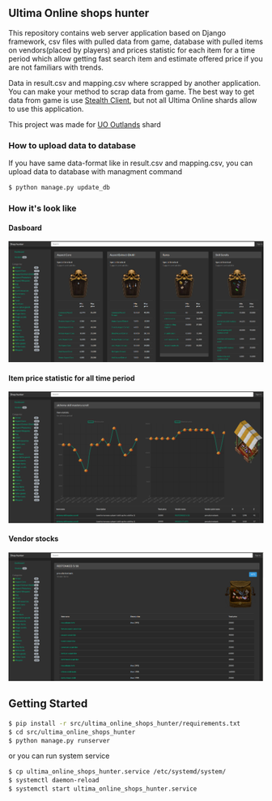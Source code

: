 ## Ultima Online shops hunter
This repository contains web server application based on Django framework, 
csv files with pulled data from game, database with pulled 
items on vendors(placed by players) and prices statistic for each item for a time period which
allow getting fast search item and estimate offered price if you are not familiars with trends.

Data in result.csv and mapping.csv where scrapped by another application. You can make your method to scrap
data from game. The best way to get data from game is use [Stealth Client](https://stealth.od.ua/), but
not all Ultima Online shards allow to use this application.

This project was made for [UO Outlands](https://uooutlands.com/) shard
### How to upload data to database
If you have same data-format like in result.csv and mapping.csv, you can upload data to database with 
managment command
```bash
$ python manage.py update_db
```
### How it's look like

#### Dasboard
![Alt text](static/Dashboard.png?raw=true "Dashboard with categories and items")

#### Item price statistic for all time period
![Alt text](static/item_statistic.png?raw=true "Item price statistic for all time period")

#### Vendor stocks
![Alt text](static/vendor_stock.png?raw=true "Vendor stocks")


## Getting Started

```bash
$ pip install -r src/ultima_online_shops_hunter/requirements.txt
$ cd src/ultima_online_shops_hunter
$ python manage.py runserver
```
or you can run system service
```bash
$ cp ultima_online_shops_hunter.service /etc/systemd/system/
$ systemctl daemon-reload
$ systemctl start ultima_online_shops_hunter.service
```





